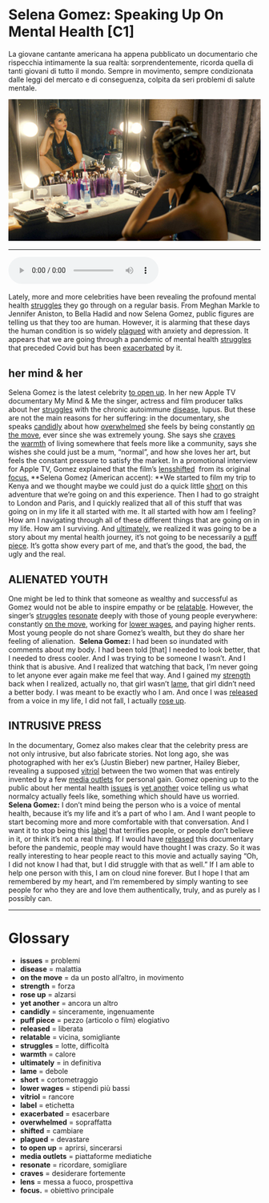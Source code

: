 # Selena Gomez: Speaking Up On Mental Health   [C1]

La giovane cantante americana ha appena pubblicato un documentario che rispecchia intimamente la sua realtà: sorprendentemente, ricorda quella di tanti giovani di tutto il mondo. Sempre in movimento, sempre condizionata dalle leggi del mercato e di conseguenza, colpita da seri problemi di salute mentale.

![](Selena%20Gomez%20Speaking%20Up%20On%20Mental%20Health.jpg)

--------------

<div>
<audio controls autoplay>
    <source src="https://raw.githubusercontent.com/dartie/knowledge-base/main/English/SpeakUp/2023-01/Selena%20Gomez%20Speaking%20Up%20On%20Mental%20Health.mp3" type="audio/mpeg">
</audio>
</div>


Lately, more and more celebrities have been revealing the profound mental health [struggles](## "lotte, difficoltà") they go through on a regular basis. From Meghan Markle to Jennifer Aniston, to Bella Hadid and now Selena Gomez, public figures are telling us that they too are human. However, it is alarming that these days the human condition is so widely [plagued](## "devastare") with anxiety and depression. It appears that we are going through a pandemic of mental health [struggles](## "lotte, difficoltà") that preceded Covid but has been [exacerbated](## "esacerbare") by it.

## her mind & her
Selena Gomez is the latest celebrity [to open up](## "aprirsi, sincerarsi"). In her new Apple TV documentary My Mind & Me the singer, actress and film producer talks about her [struggles](## "lotte, difficoltà") with the chronic autoimmune [disease](## "malattia"), lupus. But these are not the main reasons for her suffering: in the documentary, she speaks [candidly](## "sinceramente, ingenuamente") about how [overwhelmed](## "sopraffatta") she feels by being constantly [on the move](## "da un posto all’altro, in movimento"), ever since she was extremely young. She says she [craves](## "desiderare fortemente") the [warmth](## "calore") of living somewhere that feels more like a community, says she wishes she could just be a mum, “normal”, and how she loves her art, but feels the constant pressure to satisfy the market. In a promotional interview for Apple TV, Gomez explained that the film’s [lens](## "messa a fuoco, prospettiva")[shifted](## "cambiare")  from its original [focus.](## "obiettivo principale")
**Selena Gomez (American accent): **We started to film my trip to Kenya and we thought maybe we could just do a quick little [short](## "cortometraggio") on this adventure that we’re going on and this experience. Then I had to go straight to London and Paris, and I quickly realized that all of this stuff that was going on in my life it all started with me. It all started with how am I feeling? How am I navigating through all of these different things that are going on in my life. How am I surviving. And [ultimately](## "in definitiva"), we realized it was going to be a story about my mental health journey, it’s not going to be necessarily a [puff piece](## "pezzo (articolo o film) elogiativo"). It’s gotta show every part of me, and that’s the good, the bad, the ugly and the real.

## ALIENATED YOUTH
One might be led to think that someone as wealthy and successful as Gomez would not be able to inspire empathy or be [relatable](## "vicina, somigliante"). However, the singer’s [struggles](## "lotte, difficoltà") [resonate](## "ricordare, somigliare") deeply with those of young people everywhere: constantly [on the move](## "da un posto all’altro, in movimento"), working for [lower wages](## "stipendi più bassi"), and paying higher rents. Most young people do not share Gomez’s wealth, but they do share her feeling of alienation. 
**Selena Gomez:** I had been so inundated with comments about my body. I had been told [that] I needed to look better, that I needed to dress cooler. And I was trying to be someone I wasn’t. And I think that is abusive. And I realized that watching that back, I’m never going to let anyone ever again make me feel that way. And I gained my [strength](## "forza") back when I realized, actually no, that girl wasn’t [lame](## "debole"), that girl didn’t need a better body. I was meant to be exactly who I am. And once I was [released](## "liberata") from a voice in my life, I did not fall, I actually [rose up](## "alzarsi"). 

## INTRUSIVE PRESS
In the documentary, Gomez also makes clear that the celebrity press are not only intrusive, but also fabricate stories. Not long ago, she was photographed with her ex’s (Justin Bieber) new partner, Hailey Bieber, revealing a supposed [vitriol](## "rancore") between the two women that was entirely invented by a few [media outlets](## "piattaforme mediatiche") for personal gain. Gomez opening up to the public about her mental health [issues](## "problemi") is [yet another](## "ancora un altro") voice telling us what normalcy actually feels like, something which should have us worried.
**Selena Gomez:** I don’t mind being the person who is a voice of mental health, because it’s my life and it’s a part of who I am. And I want people to start becoming more and more comfortable with that conversation. And I want it to stop being this [label](## "etichetta") that terrifies people, or people don’t believe in it, or think it’s not a real thing. If I would have [released](## "liberata") this documentary before the pandemic, people may would have thought I was crazy. So it was really interesting to hear people react to this movie and actually saying “Oh, I did not know I had that, but I did struggle with that as well.” If I am able to help one person with this, I am on cloud nine forever. But I hope I that am remembered by my heart, and I’m remembered by simply wanting to see people for who they are and love them authentically, truly, and as purely as I possibly can.

--------------

<div style = "display:block; clear:both; page-break-after:always;"></div>

# Glossary
* **issues** = problemi
* **disease** = malattia
* **on the move** = da un posto all’altro, in movimento
* **strength** = forza
* **rose up** = alzarsi
* **yet another** = ancora un altro
* **candidly** = sinceramente, ingenuamente
* **puff piece** = pezzo (articolo o film) elogiativo
* **released** = liberata
* **relatable** = vicina, somigliante
* **struggles** = lotte, difficoltà
* **warmth** = calore
* **ultimately** = in definitiva
* **lame** = debole
* **short** = cortometraggio
* **lower wages** = stipendi più bassi
* **vitriol** = rancore
* **label** = etichetta
* **exacerbated** = esacerbare
* **overwhelmed** = sopraffatta
* **shifted** = cambiare
* **plagued** = devastare
* **to open up** = aprirsi, sincerarsi
* **media outlets** = piattaforme mediatiche
* **resonate** = ricordare, somigliare
* **craves** = desiderare fortemente
* **lens** = messa a fuoco, prospettiva
* **focus.** = obiettivo principale
